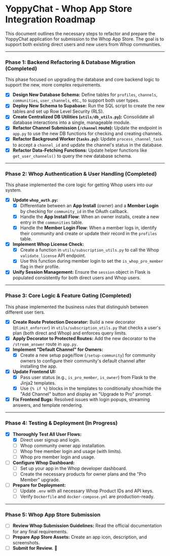 # YoppyChat - Whop App Store Integration Roadmap

This document outlines the necessary steps to refactor and prepare the YoppyChat application for submission to the Whop App Store. The goal is to support both existing direct users and new users from Whop communities.

---

### Phase 1: Backend Refactoring & Database Migration (Completed)

This phase focused on upgrading the database and core backend logic to support the new, more complex requirements.

- [x] **Design New Database Schema:** Define tables for `profiles`, `channels`, `communities`, `user_channels`, etc., to support both user types.
- [x] **Deploy New Schema to Supabase:** Run the SQL script to create the new tables and set up Row Level Security (RLS).
- [x] **Create Centralized DB Utilities (`utils/db_utils.py`):** Consolidate all database interactions into a single, manageable module.
- [x] **Refactor Channel Submission (`/channel` route):** Update the endpoint in `app.py` to use the new DB functions for checking and creating channels.
- [x] **Refactor Background Worker (`tasks.py`):** Update `process_channel_task` to accept a `channel_id` and update the channel's status in the database.
- [x] **Refactor Data-Fetching Functions:** Update helper functions like `get_user_channels()` to query the new database schema.

---

### Phase 2: Whop Authentication & User Handling (Completed)

This phase implemented the core logic for getting Whop users into our system.

- [x] **Update `whop_auth.py`:**
    - [x] Differentiate between an **App Install** (owner) and a **Member Login** by checking for `community_id` in the OAuth callback.
    - [x] Handle the **App Install Flow**: When an owner installs, create a new entry in the `communities` table.
    - [x] Handle the **Member Login Flow**: When a member logs in, identify their community and create or update their record in the `profiles` table.
- [x] **Implement Whop License Check:**
    - [x] Create a function in `utils/subscription_utils.py` to call the Whop `validate_license` API endpoint.
    - [x] Use this function during member login to set the `is_whop_pro_member` flag in their profile.
- [x] **Unify Session Management:** Ensure the `session` object in Flask is populated consistently for both direct users and Whop users.

---

### Phase 3: Core Logic & Feature Gating (Completed)

This phase implemented the business rules that distinguish between different user tiers.

- [x] **Create Route Protection Decorator:** Build a new decorator (`@limit_enforcer`) in `utils/subscription_utils.py` that checks a user's plan (both direct and Whop) and enforces query limits.
- [x] **Apply Decorator to Protected Routes:** Add the new decorator to the `/stream_answer` route in `app.py`.
- [x] **Implement "Default Channel" for Owners:**
    - [x] Create a new setup page/flow (`/setup-community`) for community owners to configure their community's default channel after installing the app.
- [x] **Update Frontend UI:**
    - [x] Pass user status (e.g., `is_pro_member`, `is_owner`) from Flask to the Jinja2 templates.
    - [x] Use `{% if %}` blocks in the templates to conditionally show/hide the "Add Channel" button and display an "Upgrade to Pro" prompt.
- [x] **Fix Frontend Bugs:** Resolved issues with login popups, streaming answers, and template rendering.

---

### Phase 4: Testing & Deployment (In Progress)

- [x] **Thoroughly Test All User Flows:**
    - [x] Direct user signup and login.
    - [ ] Whop community owner app installation.
    - [ ] Whop free member login and usage (with limits).
    - [ ] Whop pro member login and usage.
- [ ] **Configure Whop Dashboard:**
    - [ ] Set up your app in the Whop developer dashboard.
    - [ ] Create the necessary products for owner plans and the "Pro Member" upgrade.
- [ ] **Prepare for Deployment:**
    - [ ] Update `.env` with all necessary Whop Product IDs and API keys.
    - [ ] Verify `Dockerfile` and `docker-compose.yml` are production-ready.

---

### Phase 5: Whop App Store Submission

- [ ] **Review Whop Submission Guidelines:** Read the official documentation for any final requirements.
- [ ] **Prepare App Store Assets:** Create an app icon, description, and screenshots.
- [ ] **Submit for Review.** 🎉